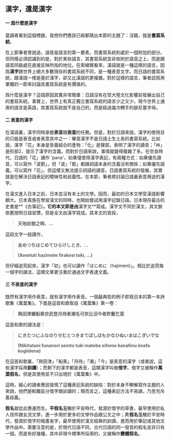 ## 漢字，還是漢字



#### 一	爲什麼是漢字

當讀者看到這個標題，我想你們應該已經都猜出本節的主題了：沒錯，就是**書寫系統**。

在上節筆者曾說過，語音是語言的第一要素，而書寫系統則處於一個附加的部分。但同樣必須認識到的是，對於某些語言，其書寫系統並非依附於語音之上，而是跟語音同級處在直接反映所指的地位。在索緒爾看來，漢語就是一種這樣的語言，因爲**漢字**跟世界上絕大多數現存的書寫系統不同，是一種表意文字。而日語的書寫系統，跟漢語一樣是基於漢字，卻又比漢語的更複雜。對於這樣的語言，筆者認爲用單獨的一節來討論其書寫系統是有價值的。

爲什麼是漢字？這個原因其實非常簡單：日語沒有在受大陸文化影響前發展出自己的書寫系統。事實上，世界上有真正獨立書寫系統的語言少之又少。現今世界上通用的語言是英語，其書寫系統就不是自己的，而是經過幾次轉手的腓尼基字母。





#### 二	表意的漢字

在漢語裏，漢字同時承擔**表音**跟**表意**的任務。但是，對於日語來說，漢字的使用目的只能是表音或者表意其中之一：畢竟漢字不是日語土生土長的書寫系統。比如說，漢字「花」本身是音義結合的產物：「化」是聲部，表明了漢字的讀音；「艸」是形部2，提示了漢字的含義。而對於日語來說，事情就變得複雜了多。在奈良時代，日語的「花」讀作 'pana'，如果僅使用漢字表記，有兩種方式：如果優先讀音，可以寫作「波那」，但「波」「那」都跟詞語本身的含義沒有關係；如果優先語義，可以寫作「花」，但這樣又無法提示詞語的讀音。日語書寫系統的發展，其實就是在解決日語表記的曖昧性和歧義性。在本節，筆者將討論日語裏表意用途的漢字。

在漢文進入日本之前，日本並沒有本土的文學。因而，最初的日本文學受漢語影響頗大。日本貴族在學習漢文的同時，也開始嘗試用漢字記錄日語。日本現存最古的史書是**《古事記》**，它的本文即是由**漢字文**寫成。漢字文不同於漢文，其文脈依舊按照日語習慣，但是全文由漢字寫成。其本文的首段，

> **天地初發之時、…**

這段文字一般讀作，

> **あめつちはじめてひらけしとき、…**
>
> **(Ametuti hazimete firakesi toki, ...)**

但仔細追究起來，漢字「初」也可以讀作「はじめに（hajimeni)」。相比於追究每一個字的讀法，這類文章更注重於通過文字表達文義。





#### 三	不表意的漢字

既然有漢字用作表意，就有漢字用作表音。一個最典型的例子即爲日本的第一本詩歌集《萬葉集》。下面是這首和歌取自《萬葉集》第一卷：

> **熟田津爾船乘世武登月待者潮毛可奈比沼今者許藝乞菜**

這首和歌的讀法是：

> **にきたつにふなのりせむとつきまてばしほもかなひぬいまはこぎいでな**
>
> **(Nikitatuni funanori semto tuki mateba sifomo kanafinu imafa kogiidena)**

在這首和歌裏，「熟田津」「船乘」「月待」「潮」「今」是表意的漢字（或者說，這些漢字採用**訓讀**）；而剩下的漢字都是表音，這類漢字叫做**借字**。借字又被稱作**萬葉假名**，但是其使用並不只出現於《萬葉集》中。

這時，細心的讀者應該發現了這種表記系統的缺陷：對於本身不瞭解寫作主題的人來說，他們是較難區分借字跟訓讀的；簡而言之，這種表記方法不易讀，乃至充斥着歧義。

**假名**就從此應運而生。**平假名**濫觴於平安時代，發源於借字的草書，最早使用於私人信件跟女流文學，進一步用於更多的文學作品跟公文之中；**片假名**濫觴於平安時代，發源於借字的楷書省字，最早使用於漢文經典的訓讀，進而用於筆記或其他文學作品中。需要注意的是，於現代日語不同，古代日語的同一發音的假名並非只有一個，而是有好幾種，其中非現今標準所採用的，又被稱作**變體假名**。



